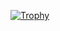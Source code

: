 [![Trophy](https://github-profile-trophy.vercel.app/?username=s0kil&column=10&margin-w=10&margin-h=10)](https://github.com/ryo-ma/github-profile-trophy)
